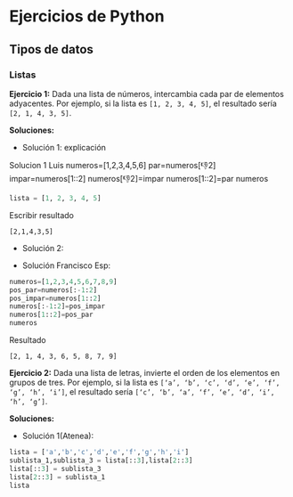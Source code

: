 # Ejercicios de Python

## Tipos de datos

### Listas

**Ejercicio 1:** Dada una lista de números, intercambia cada par de elementos adyacentes. Por ejemplo, si la lista es `[1, 2, 3, 4, 5]`, el resultado sería `[2, 1, 4, 3, 5]`.

**Soluciones:**

- Solución 1: explicación

Solucion 1 Luis
numeros=[1,2,3,4,5,6]
par=numeros[:-1:2]
impar=numeros[1::2]
numeros[:-1:2]=impar
numeros[1::2]=par
numeros


```python
lista = [1, 2, 3, 4, 5]
```

Escribir resultado

```output
[2,1,4,3,5]
```

- Solución 2: 

- Solución Francisco Esp:

```python
numeros=[1,2,3,4,5,6,7,8,9]
pos_par=numeros[:-1:2]
pos_impar=numeros[1::2]
numeros[:-1:2]=pos_impar
numeros[1::2]=pos_par
numeros
```

Resultado

```output
[2, 1, 4, 3, 6, 5, 8, 7, 9]
```

**Ejercicio 2:** Dada una lista de letras, invierte el orden de los elementos en grupos de tres. Por ejemplo, si la lista es `[‘a’, ‘b’, ‘c’, ‘d’, ‘e’, ‘f’, ‘g’, ‘h’, ‘i’]`, el resultado sería `[‘c’, ‘b’, ‘a’, ‘f’, ‘e’, ‘d’, ‘i’, ‘h’, ‘g’]`.

**Soluciones:**

- Solución 1(Atenea): 

```python
lista = ['a','b','c','d','e','f','g','h','i']
sublista_1,sublista_3 = lista[::3],lista[2::3]
lista[::3] = sublista_3
lista[2::3] = sublista_1
lista
``` 
